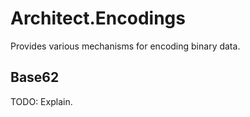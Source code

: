 # Architect.Encodings
Provides various mechanisms for encoding binary data.

## Base62
TODO: Explain.
